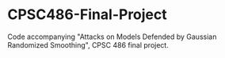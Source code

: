 # CPSC486-Final-Project
Code accompanying "Attacks on Models Defended by Gaussian Randomized Smoothing", CPSC 486 final project.
